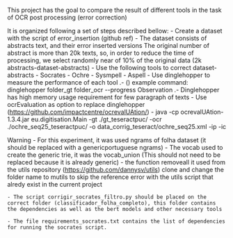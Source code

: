 This project has the goal to compare the result of different tools in the task of OCR post processing (error correction)

It is organized following a set of steps described bellow:
	- Create a dataset with the script of error_insertion (github ref)
		- The dataset consists of abstracts text, and their error inserted versions
		The original number of abstract is more than 20k texts, so, in order to reduce the time of processing, we select randomly near of 10% of the original data (2k abstracts-dataset-abstracts)
	- Use the following tools to correct dataset-abstracts
		- Socrates
		- Ochre
		- Sysmpell
		- Aspell
	- Use dinglehopper to measure the performance of each tool .- 
	()
		example command:
			dinglehopper folder_gt folder_ocr --progress
		Observation .- Dinglehopper has high memory usage requirement for few paragraph of texts 
	- Use ocrEvaluation as option to replace dinglehopper
	(https://github.com/impactcentre/ocrevalUAtion/)
		- java -cp ocrevalUAtion-1.3.4.jar eu.digitisation.Main -gt ./gt_teseractpuc/ -ocr ./ochre_seq25_teseractpuc/ -o data_corrig_teseract/ochre_seq25.xml -ip -ic


Warning
	- For this experiment, it was used ngrams of folha dataset (it should be replaced with a genericportuguese ngrams)
	- The vocab used to create the generic trie, it was the vocab_union (This should not need to be replaced because it is already generic)
	- the function removeall it used from the utils repository (https://github.com/dannysv/utils)
	clone and change the folder name to mutils to skip the reference error with the utils script that alredy exist in the current project

	- The script corrigir_socrates_filtro.py should be placed on the correct folder (classificador_folha_completo), this folder contains the dependencies as well as the bert models and other necessary tools

	- The file requirements_socrates.txt contains the list of dependencies for running the socrates script.

